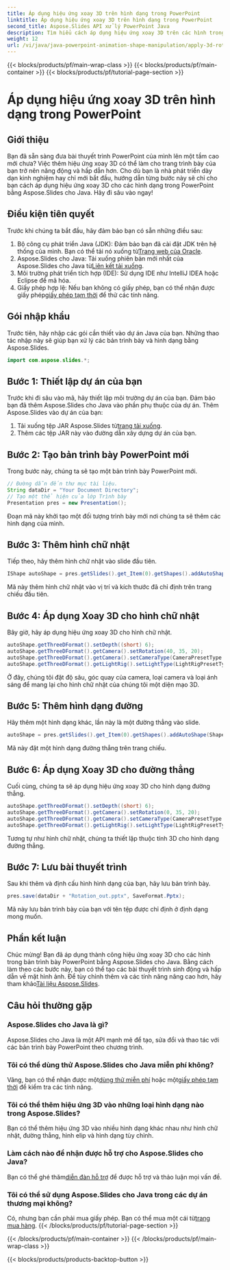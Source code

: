```yaml
---
title: Áp dụng hiệu ứng xoay 3D trên hình dạng trong PowerPoint
linktitle: Áp dụng hiệu ứng xoay 3D trên hình dạng trong PowerPoint
second_title: Aspose.Slides API xử lý PowerPoint Java
description: Tìm hiểu cách áp dụng hiệu ứng xoay 3D trên các hình trong PowerPoint bằng Aspose.Slides cho Java với hướng dẫn từng bước toàn diện này.
weight: 12
url: /vi/java/java-powerpoint-animation-shape-manipulation/apply-3d-rotation-effect-shapes-powerpoint/
---
```


{{< blocks/products/pf/main-wrap-class >}}
{{< blocks/products/pf/main-container >}}
{{< blocks/products/pf/tutorial-page-section >}}

# Áp dụng hiệu ứng xoay 3D trên hình dạng trong PowerPoint

## Giới thiệu
Bạn đã sẵn sàng đưa bài thuyết trình PowerPoint của mình lên một tầm cao mới chưa? Việc thêm hiệu ứng xoay 3D có thể làm cho trang trình bày của bạn trở nên năng động và hấp dẫn hơn. Cho dù bạn là nhà phát triển dày dạn kinh nghiệm hay chỉ mới bắt đầu, hướng dẫn từng bước này sẽ chỉ cho bạn cách áp dụng hiệu ứng xoay 3D cho các hình dạng trong PowerPoint bằng Aspose.Slides cho Java. Hãy đi sâu vào ngay!
## Điều kiện tiên quyết
Trước khi chúng ta bắt đầu, hãy đảm bảo bạn có sẵn những điều sau:
1.  Bộ công cụ phát triển Java (JDK): Đảm bảo bạn đã cài đặt JDK trên hệ thống của mình. Bạn có thể tải nó xuống từ[Trang web của Oracle](https://www.oracle.com/java/technologies/javase-downloads.html).
2.  Aspose.Slides cho Java: Tải xuống phiên bản mới nhất của Aspose.Slides cho Java từ[Liên kết tải xuống](https://releases.aspose.com/slides/java/).
3. Môi trường phát triển tích hợp (IDE): Sử dụng IDE như IntelliJ IDEA hoặc Eclipse để mã hóa.
4.  Giấy phép hợp lệ: Nếu bạn không có giấy phép, bạn có thể nhận được giấy phép[giấy phép tạm thời](https://purchase.aspose.com/temporary-license/) để thử các tính năng.
## Gói nhập khẩu
Trước tiên, hãy nhập các gói cần thiết vào dự án Java của bạn. Những thao tác nhập này sẽ giúp bạn xử lý các bản trình bày và hình dạng bằng Aspose.Slides.
```java
import com.aspose.slides.*;

```
## Bước 1: Thiết lập dự án của bạn
Trước khi đi sâu vào mã, hãy thiết lập môi trường dự án của bạn. Đảm bảo bạn đã thêm Aspose.Slides cho Java vào phần phụ thuộc của dự án.
Thêm Aspose.Slides vào dự án của bạn:
1.  Tải xuống tệp JAR Aspose.Slides từ[trang tải xuống](https://releases.aspose.com/slides/java/).
2. Thêm các tệp JAR này vào đường dẫn xây dựng dự án của bạn.
## Bước 2: Tạo bản trình bày PowerPoint mới
Trong bước này, chúng ta sẽ tạo một bản trình bày PowerPoint mới.
```java
// Đường dẫn đến thư mục tài liệu.
String dataDir = "Your Document Directory";
// Tạo một thể hiện của lớp Trình bày
Presentation pres = new Presentation();
```
Đoạn mã này khởi tạo một đối tượng trình bày mới nơi chúng ta sẽ thêm các hình dạng của mình.
## Bước 3: Thêm hình chữ nhật
Tiếp theo, hãy thêm hình chữ nhật vào slide đầu tiên.
```java
IShape autoShape = pres.getSlides().get_Item(0).getShapes().addAutoShape(ShapeType.Rectangle, 30, 30, 200, 200);
```
Mã này thêm hình chữ nhật vào vị trí và kích thước đã chỉ định trên trang chiếu đầu tiên.
## Bước 4: Áp dụng Xoay 3D cho hình chữ nhật
Bây giờ, hãy áp dụng hiệu ứng xoay 3D cho hình chữ nhật.
```java
autoShape.getThreeDFormat().setDepth((short) 6);
autoShape.getThreeDFormat().getCamera().setRotation(40, 35, 20);
autoShape.getThreeDFormat().getCamera().setCameraType(CameraPresetType.IsometricLeftUp);
autoShape.getThreeDFormat().getLightRig().setLightType(LightRigPresetType.Balanced);
```
Ở đây, chúng tôi đặt độ sâu, góc quay của camera, loại camera và loại ánh sáng để mang lại cho hình chữ nhật của chúng tôi một diện mạo 3D.
## Bước 5: Thêm hình dạng đường
Hãy thêm một hình dạng khác, lần này là một đường thẳng vào slide.
```java
autoShape = pres.getSlides().get_Item(0).getShapes().addAutoShape(ShapeType.Line, 30, 300, 200, 200);
```
Mã này đặt một hình dạng đường thẳng trên trang chiếu.
## Bước 6: Áp dụng Xoay 3D cho đường thẳng
Cuối cùng, chúng ta sẽ áp dụng hiệu ứng xoay 3D cho hình dạng đường thẳng.
```java
autoShape.getThreeDFormat().setDepth((short) 6);
autoShape.getThreeDFormat().getCamera().setRotation(0, 35, 20);
autoShape.getThreeDFormat().getCamera().setCameraType(CameraPresetType.IsometricLeftUp);
autoShape.getThreeDFormat().getLightRig().setLightType(LightRigPresetType.Balanced);
```
Tương tự như hình chữ nhật, chúng ta thiết lập thuộc tính 3D cho hình dạng đường thẳng.
## Bước 7: Lưu bài thuyết trình
Sau khi thêm và định cấu hình hình dạng của bạn, hãy lưu bản trình bày.
```java
pres.save(dataDir + "Rotation_out.pptx", SaveFormat.Pptx);
```
Mã này lưu bản trình bày của bạn với tên tệp được chỉ định ở định dạng mong muốn.
## Phần kết luận
 Chúc mừng! Bạn đã áp dụng thành công hiệu ứng xoay 3D cho các hình trong bản trình bày PowerPoint bằng Aspose.Slides cho Java. Bằng cách làm theo các bước này, bạn có thể tạo các bài thuyết trình sinh động và hấp dẫn về mặt hình ảnh. Để tùy chỉnh thêm và các tính năng nâng cao hơn, hãy tham khảo[Tài liệu Aspose.Slides](https://reference.aspose.com/slides/java/).
## Câu hỏi thường gặp
### Aspose.Slides cho Java là gì?
Aspose.Slides cho Java là một API mạnh mẽ để tạo, sửa đổi và thao tác với các bản trình bày PowerPoint theo chương trình.
### Tôi có thể dùng thử Aspose.Slides cho Java miễn phí không?
 Vâng, bạn có thể nhận được một[dùng thử miễn phí](https://releases.aspose.com/) hoặc một[giấy phép tạm thời](https://purchase.aspose.com/temporary-license/) để kiểm tra các tính năng.
### Tôi có thể thêm hiệu ứng 3D vào những loại hình dạng nào trong Aspose.Slides?
Bạn có thể thêm hiệu ứng 3D vào nhiều hình dạng khác nhau như hình chữ nhật, đường thẳng, hình elip và hình dạng tùy chỉnh.
### Làm cách nào để nhận được hỗ trợ cho Aspose.Slides cho Java?
 Bạn có thể ghé thăm[diễn đàn hỗ trợ](https://forum.aspose.com/c/slides/11) để được hỗ trợ và thảo luận mọi vấn đề.
### Tôi có thể sử dụng Aspose.Slides cho Java trong các dự án thương mại không?
 Có, nhưng bạn cần phải mua giấy phép. Bạn có thể mua một cái từ[trang mua hàng](https://purchase.aspose.com/buy).
{{< /blocks/products/pf/tutorial-page-section >}}

{{< /blocks/products/pf/main-container >}}
{{< /blocks/products/pf/main-wrap-class >}}

{{< blocks/products/products-backtop-button >}}
